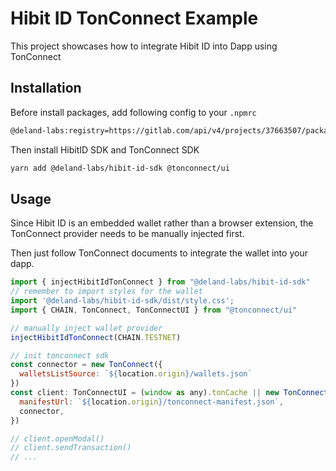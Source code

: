 # Hibit ID TonConnect Example

This project showcases how to integrate Hibit ID into Dapp using TonConnect

## Installation

Before install packages, add following config to your `.npmrc`

```bash
@deland-labs:registry=https://gitlab.com/api/v4/projects/37663507/packages/npm/
```

Then install HibitID SDK and TonConnect SDK

```bash
yarn add @deland-labs/hibit-id-sdk @tonconnect/ui
```

## Usage

Since Hibit ID is an embedded wallet rather than a browser extension, the TonConnect provider needs to be manually injected first.

Then just follow TonConnect documents to integrate the wallet into your dapp.

```js
import { injectHibitIdTonConnect } from "@deland-labs/hibit-id-sdk"
// remember to import styles for the wallet
import '@deland-labs/hibit-id-sdk/dist/style.css';
import { CHAIN, TonConnect, TonConnectUI } from "@tonconnect/ui"

// manually inject wallet provider
injectHibitIdTonConnect(CHAIN.TESTNET)

// init tonconnect sdk 
const connector = new TonConnect({
  walletsListSource: `${location.origin}/wallets.json`
})
const client: TonConnectUI = (window as any).tonCache || new TonConnectUI({
  manifestUrl: `${location.origin}/tonconnect-manifest.json`,
  connector,
})

// client.openModal()
// client.sendTransaction()
// ...
```
